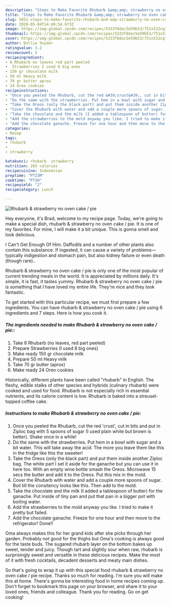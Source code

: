 ```yaml
---
description: "Steps to Make Favorite Rhubarb &amp;amp; strawberry no oven cake / pie"
title: "Steps to Make Favorite Rhubarb &amp;amp; strawberry no oven cake / pie"
slug: 5851-steps-to-make-favorite-rhubarb-and-amp-strawberry-no-oven-cake-pie
date: 2020-05-04T14:49:54.673Z
image: https://img-global.cpcdn.com/recipes/5333f8dac5e59b53/751x532cq70/rhubarb-strawberry-no-oven-cake-pie-recipe-main-photo.jpg
thumbnail: https://img-global.cpcdn.com/recipes/5333f8dac5e59b53/751x532cq70/rhubarb-strawberry-no-oven-cake-pie-recipe-main-photo.jpg
cover: https://img-global.cpcdn.com/recipes/5333f8dac5e59b53/751x532cq70/rhubarb-strawberry-no-oven-cake-pie-recipe-main-photo.jpg
author: Dollie Snyder
ratingvalue: 3.2
reviewcount: 5
recipeingredient:
- 6 Rhubarb no leaves red part peeled
-  Strawberries I used 8 big ones
- 150 gr chocolate milk
- 50 ml Heavy milk
- 70 gr butter aprox
- 24 Oreo cookies
recipeinstructions:
- "Once you peeled the Rhubarb, cut the red &#39;crust&#39;, cut in bits and put in Ziploc bag with 5 spoons of sugar (I used plain white but brown is better). Shake once in a while!"
- "Do the same with the strawberries. Put hem in a bowl with sugar and a bit water. This will take away the acid. The more you leave them like this in the fridge like this the sweeter!"
- "Take the Oreos (only the black part) and put them inside another Ziploc bag. The white part I set it aside for the ganache but you can use it in here too. With an empty wine bottle smash the Oreos. Microwave 15 secs the butter and add it to the Oreos. Put this mix in the mold."
- "Cover the Rhubarb with water and add a couple more spoons of sugar. Boil till the consitency looks like this. Then add to the mold."
- "Take the chocolate and the milk (I added a tablespoon of butter) for the ganache. Put inside of tiny pan and put that pan in a bigger pot with boiling water."
- "Add the strawberries to the mold anyway you like. I tried to make it pretty but failed."
- "Add the chocolate ganache. Freeze for one hour and then move to the refrigerator! Done!!"
categories:
- Resep
tags:
- rhubarb
- 
- strawberry

katakunci: rhubarb  strawberry
nutrition: 263 calories
recipecuisine: Indonesian
preptime: "PT23M"
cooktime: "PT1H"
recipeyield: "2"
recipecategory: Lunch

---
```



![Rhubarb &amp; strawberry no oven cake / pie](https://img-global.cpcdn.com/recipes/5333f8dac5e59b53/751x532cq70/rhubarb-strawberry-no-oven-cake-pie-recipe-main-photo.jpg)

Hey everyone, it's Brad, welcome to my recipe page. Today, we're going to make a special dish, rhubarb &amp; strawberry no oven cake / pie. It is one of my favorites. For mine, I will make it a bit unique. This is gonna smell and look delicious.

I Can&#39;t Get Enough Of Him. Daffodils and a number of other plants also contain this substance. If ingested, it can cause a variety of problems—typically indigestion and stomach pain, but also kidney failure or even death (though rare)..

Rhubarb &amp; strawberry no oven cake / pie is only one of the most popular of current trending meals in the world. It is appreciated by millions daily. It's simple, it is fast, it tastes yummy. Rhubarb &amp; strawberry no oven cake / pie is something that I have loved my entire life. They're nice and they look fantastic.


To get started with this particular recipe, we must first prepare a few ingredients. You can have rhubarb &amp; strawberry no oven cake / pie using 6 ingredients and 7 steps. Here is how you cook it.

##### The ingredients needed to make Rhubarb &amp; strawberry no oven cake / pie::

1. Take 6 Rhubarb (no leaves, red part peeled)
1. Prepare  Strawberries (I used 8 big ones)
1. Make ready 150 gr chocolate milk
1. Prepare 50 ml Heavy milk
1. Take 70 gr butter (aprox)
1. Make ready 24 Oreo cookies


Historically, different plants have been called &#34;rhubarb&#34; in English. The fleshy, edible stalks of other species and hybrids (culinary rhubarb) were cooked and used for food. Rhubarb is not especially rich in essential nutrients, and its calorie content is low. Rhubarb is baked into a streusel-topped coffee cake. 

##### Instructions to make Rhubarb &amp; strawberry no oven cake / pie:

1. Once you peeled the Rhubarb, cut the red &#39;crust&#39;, cut in bits and put in Ziploc bag with 5 spoons of sugar (I used plain white but brown is better). Shake once in a while!
1. Do the same with the strawberries. Put hem in a bowl with sugar and a bit water. This will take away the acid. The more you leave them like this in the fridge like this the sweeter!
1. Take the Oreos (only the black part) and put them inside another Ziploc bag. The white part I set it aside for the ganache but you can use it in here too. With an empty wine bottle smash the Oreos. Microwave 15 secs the butter and add it to the Oreos. Put this mix in the mold.
1. Cover the Rhubarb with water and add a couple more spoons of sugar. Boil till the consitency looks like this. Then add to the mold.
1. Take the chocolate and the milk (I added a tablespoon of butter) for the ganache. Put inside of tiny pan and put that pan in a bigger pot with boiling water.
1. Add the strawberries to the mold anyway you like. I tried to make it pretty but failed.
1. Add the chocolate ganache. Freeze for one hour and then move to the refrigerator! Done!!


Oma always makes this for her grand kids after she picks through her garden. Probably not good for the thighs but Oma&#39;s cooking is always good for the taste buds. The sugared rhubarb layer on the bottom bakes up sweet, tender and juicy. Though tart and slightly sour when raw, rhubarb is surprisingly sweet and versatile in these delicious recipes. Make the most of it with fresh cocktails, decadent desserts and meaty main dishes. 

So that's going to wrap it up with this special food rhubarb &amp; strawberry no oven cake / pie recipe. Thanks so much for reading. I'm sure you will make this at home. There's gonna be interesting food in home recipes coming up. Don't forget to bookmark this page on your browser, and share it to your loved ones, friends and colleague. Thank you for reading. Go on get cooking!
